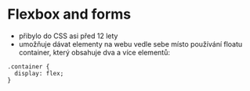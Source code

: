 # Flexbox and forms

* přibylo do CSS asi před 12 lety
* umožňuje dávat elementy na webu vedle sebe místo používání floatu container, který obsahuje dva a více elementů:

```
.container {
  display: flex;
}
```

